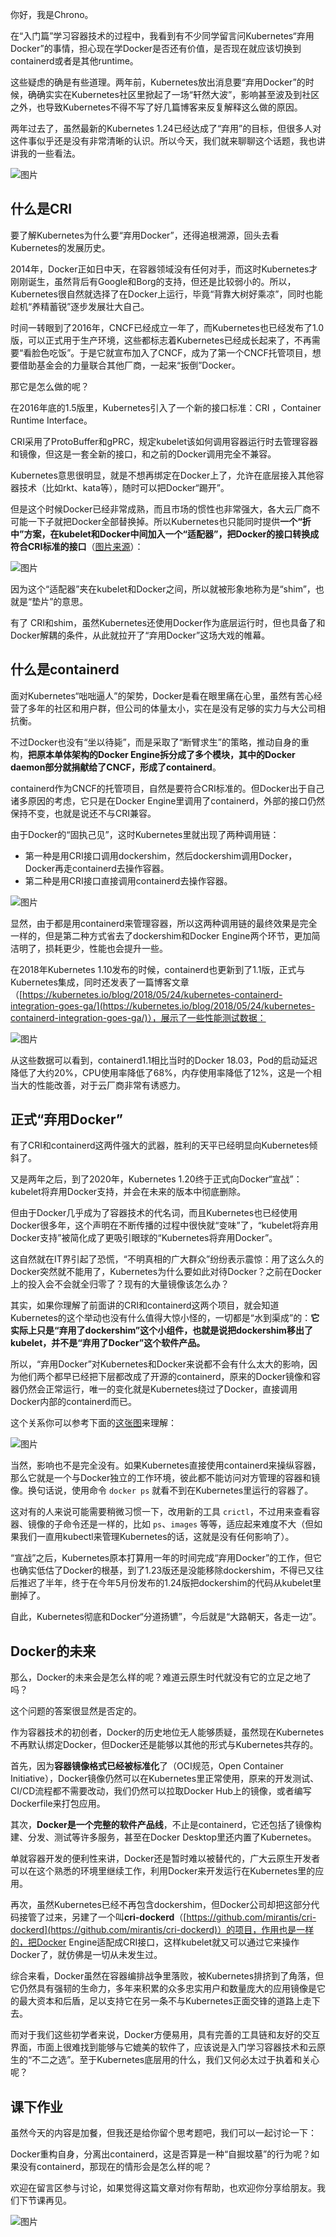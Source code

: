 你好，我是Chrono。

在“入门篇”学习容器技术的过程中，我看到有不少同学留言问Kubernetes“弃用Docker”的事情，担心现在学Docker是否还有价值，是否现在就应该切换到containerd或者是其他runtime。

这些疑虑的确是有些道理。两年前，Kubernetes放出消息要“弃用Docker”的时候，确确实实在Kubernetes社区里掀起了一场“轩然大波”，影响甚至波及到社区之外，也导致Kubernetes不得不写了好几篇博客来反复解释这么做的原因。

两年过去了，虽然最新的Kubernetes 1.24已经达成了“弃用”的目标，但很多人对这件事似乎还是没有非常清晰的认识。所以今天，我们就来聊聊这个话题，我也讲讲我的一些看法。

![图片](https://static001.geekbang.org/resource/image/ec/9a/ece7f8245a02a5ca52a51c79b6f3ea9a.png?wh=1162x600 "图片来自网络")

## 什么是CRI

要了解Kubernetes为什么要“弃用Docker”，还得追根溯源，回头去看Kubernetes的发展历史。

2014年，Docker正如日中天，在容器领域没有任何对手，而这时Kubernetes才刚刚诞生，虽然背后有Google和Borg的支持，但还是比较弱小的。所以，Kubernetes很自然就选择了在Docker上运行，毕竟“背靠大树好乘凉”，同时也能趁机“养精蓄锐”逐步发展壮大自己。

时间一转眼到了2016年，CNCF已经成立一年了，而Kubernetes也已经发布了1.0版，可以正式用于生产环境，这些都标志着Kubernetes已经成长起来了，不再需要“看脸色吃饭”。于是它就宣布加入了CNCF，成为了第一个CNCF托管项目，想要借助基金会的力量联合其他厂商，一起来“扳倒”Docker。

那它是怎么做的呢？

在2016年底的1.5版里，Kubernetes引入了一个新的接口标准：CRI ，Container Runtime Interface。

CRI采用了ProtoBuffer和gPRC，规定kubelet该如何调用容器运行时去管理容器和镜像，但这是一套全新的接口，和之前的Docker调用完全不兼容。

Kubernetes意思很明显，就是不想再绑定在Docker上了，允许在底层接入其他容器技术（比如rkt、kata等），随时可以把Docker“踢开”。

但是这个时候Docker已经非常成熟，而且市场的惯性也非常强大，各大云厂商不可能一下子就把Docker全部替换掉。所以Kubernetes也只能同时提供**一个“折中”方案，在kubelet和Docker中间加入一个“适配器”，把Docker的接口转换成符合CRI标准的接口**（[图片来源](https://kubernetes.io/blog/2016/12/container-runtime-interface-cri-in-kubernetes/)）：

![图片](https://static001.geekbang.org/resource/image/11/ef/11e3de04b296248711455f22ce5578ef.png?wh=572x136)

因为这个“适配器”夹在kubelet和Docker之间，所以就被形象地称为是“shim”，也就是“垫片”的意思。

有了 CRI和shim，虽然Kubernetes还使用Docker作为底层运行时，但也具备了和Docker解耦的条件，从此就拉开了“弃用Docker”这场大戏的帷幕。

## 什么是containerd

面对Kubernetes“咄咄逼人”的架势，Docker是看在眼里痛在心里，虽然有苦心经营了多年的社区和用户群，但公司的体量太小，实在是没有足够的实力与大公司相抗衡。

不过Docker也没有“坐以待毙”，而是采取了“断臂求生”的策略，推动自身的重构，**把原本单体架构的Docker Engine拆分成了多个模块，其中的Docker daemon部分就捐献给了CNCF，形成了containerd**。

containerd作为CNCF的托管项目，自然是要符合CRI标准的。但Docker出于自己诸多原因的考虑，它只是在Docker Engine里调用了containerd，外部的接口仍然保持不变，也就是说还不与CRI兼容。

由于Docker的“固执己见”，这时Kubernetes里就出现了两种调用链：

- 第一种是用CRI接口调用dockershim，然后dockershim调用Docker，Docker再走containerd去操作容器。
- 第二种是用CRI接口直接调用containerd去操作容器。

![图片](https://static001.geekbang.org/resource/image/a8/9b/a8abfe5a55d0fa8b383867cc6062089b.png?wh=1920x627 "图片来自网络")

显然，由于都是用containerd来管理容器，所以这两种调用链的最终效果是完全一样的，但是第二种方式省去了dockershim和Docker Engine两个环节，更加简洁明了，损耗更少，性能也会提升一些。

在2018年Kubernetes 1.10发布的时候，containerd也更新到了1.1版，正式与Kubernetes集成，同时还发表了一篇博客文章（[https://kubernetes.io/blog/2018/05/24/kubernetes-containerd-integration-goes-ga/](https://kubernetes.io/blog/2018/05/24/kubernetes-containerd-integration-goes-ga/)），展示了一些性能测试数据：

![图片](https://static001.geekbang.org/resource/image/6f/e9/6fd065d916e5815e044c10738746ace9.jpg?wh=1784x591)

从这些数据可以看到，containerd1.1相比当时的Docker 18.03，Pod的启动延迟降低了大约20%，CPU使用率降低了68%，内存使用率降低了12%，这是一个相当大的性能改善，对于云厂商非常有诱惑力。

## 正式“弃用Docker”

有了CRI和containerd这两件强大的武器，胜利的天平已经明显向Kubernetes倾斜了。

又是两年之后，到了2020年，Kubernetes 1.20终于正式向Docker“宣战”：kubelet将弃用Docker支持，并会在未来的版本中彻底删除。

但由于Docker几乎成为了容器技术的代名词，而且Kubernetes也已经使用Docker很多年，这个声明在不断传播的过程中很快就“变味”了，“kubelet将弃用Docker支持”被简化成了更吸引眼球的“Kubernetes将弃用Docker”。

这自然就在IT界引起了恐慌，“不明真相的广大群众”纷纷表示震惊：用了这么久的Docker突然就不能用了，Kubernetes为什么要如此对待Docker？之前在Docker上的投入会不会就全归零了？现有的大量镜像该怎么办？

其实，如果你理解了前面讲的CRI和containerd这两个项目，就会知道Kubernetes的这个举动也没有什么值得大惊小怪的，一切都是“水到渠成”的：**它实际上只是“弃用了dockershim”这个小组件，也就是说把dockershim移出了kubelet，并不是“弃用了Docker”这个软件产品。**

所以，“弃用Docker”对Kubernetes和Docker来说都不会有什么太大的影响，因为他们两个都早已经把下层都改成了开源的containerd，原来的Docker镜像和容器仍然会正常运行，唯一的变化就是Kubernetes绕过了Docker，直接调用Docker内部的containerd而已。

这个关系你可以参考下面的[这张图](https://kubernetes.io/blog/2018/05/24/kubernetes-containerd-integration-goes-ga/)来理解：

![图片](https://static001.geekbang.org/resource/image/97/e8/970a234bd610b55340505dac74b026e8.png?wh=740x680)

当然，影响也不是完全没有。如果Kubernetes直接使用containerd来操纵容器，那么它就是一个与Docker独立的工作环境，彼此都不能访问对方管理的容器和镜像。换句话说，使用命令 `docker ps` 就看不到在Kubernetes里运行的容器了。

这对有的人来说可能需要稍微习惯一下，改用新的工具 `crictl`，不过用来查看容器、镜像的子命令还是一样的，比如 `ps`、`images` 等等，适应起来难度不大（但如果我们一直用kubectl来管理Kubernetes的话，这就是没有任何影响了）。

“宣战”之后，Kubernetes原本打算用一年的时间完成“弃用Docker”的工作，但它也确实低估了Docker的根基，到了1.23版还是没能移除dockershim，不得已又往后推迟了半年，终于在今年5月份发布的1.24版把dockershim的代码从kubelet里删掉了。

自此，Kubernetes彻底和Docker“分道扬镳”，今后就是“大路朝天，各走一边”。

## Docker的未来

那么，Docker的未来会是怎么样的呢？难道云原生时代就没有它的立足之地了吗？

这个问题的答案很显然是否定的。

作为容器技术的初创者，Docker的历史地位无人能够质疑，虽然现在Kubernetes不再默认绑定Docker，但Docker还是能够以其他的形式与Kubernetes共存的。

首先，因为**容器镜像格式已经被标准化**了（OCI规范，Open Container Initiative），Docker镜像仍然可以在Kubernetes里正常使用，原来的开发测试、CI/CD流程都不需要改动，我们仍然可以拉取Docker Hub上的镜像，或者编写Dockerfile来打包应用。

其次，**Docker是一个完整的软件产品线**，不止是containerd，它还包括了镜像构建、分发、测试等许多服务，甚至在Docker Desktop里还内置了Kubernetes。

单就容器开发的便利性来讲，Docker还是暂时难以被替代的，广大云原生开发者可以在这个熟悉的环境里继续工作，利用Docker来开发运行在Kubernetes里的应用。

再次，虽然Kubernetes已经不再包含dockershim，但Docker公司却把这部分代码接管了过来，另建了一个叫**cri-dockerd**（[https://github.com/mirantis/cri-dockerd](https://github.com/mirantis/cri-dockerd)）的项目，作用也是一样的，把Docker Engine适配成CRI接口，这样kubelet就又可以通过它来操作Docker了，就仿佛是一切从未发生过。

综合来看，Docker虽然在容器编排战争里落败，被Kubernetes排挤到了角落，但它仍然具有强韧的生命力，多年来积累的众多忠实用户和数量庞大的应用镜像是它的最大资本和后盾，足以支持它在另一条不与Kubernetes正面交锋的道路上走下去。

而对于我们这些初学者来说，Docker方便易用，具有完善的工具链和友好的交互界面，市面上很难找到能够与它媲美的软件了，应该说是入门学习容器技术和云原生的“不二之选”。至于Kubernetes底层用的什么，我们又何必太过于执着和关心呢？

## 课下作业

虽然今天的内容是加餐，但我还是给你留个思考题吧，我们可以一起讨论一下：

Docker重构自身，分离出containerd，这是否算是一种“自掘坟墓”的行为呢？如果没有containerd，那现在的情形会是怎么样的呢？

欢迎在留言区参与讨论，如果觉得这篇文章对你有帮助，也欢迎你分享给朋友。我们下节课再见。

![图片](https://static001.geekbang.org/resource/image/a5/f2/a561d280091d2b59a935c6be38f646f2.jpg?wh=1920x1888)
